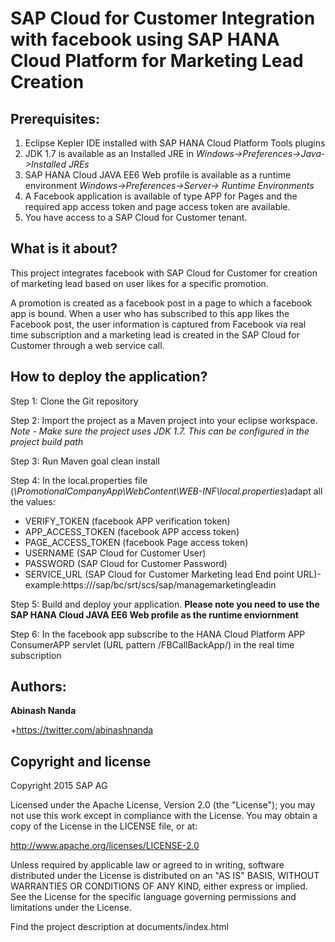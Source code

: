 SAP Cloud for Customer Integration with facebook using SAP HANA Cloud Platform for Marketing Lead Creation
=============

## Prerequisites:

1.	Eclipse Kepler IDE installed with SAP HANA Cloud Platform Tools plugins
2.	JDK 1.7 is available as an Installed JRE in *Windows->Preferences->Java->Installed JREs*
3.	SAP HANA Cloud JAVA EE6 Web profile is available as a runtime environment *Windows->Preferences->Server-> Runtime Environments*
4.	A Facebook application is available of type APP for Pages and the required app access token and page access token are available.
5.	You have access to a SAP Cloud for Customer tenant.

## What is it about?

This project integrates facebook with SAP Cloud for Customer for creation of marketing lead based on user likes for a specific promotion.

A promotion is created as a facebook post in a page to which a facebook app is bound. When a user who has subscribed to this app likes the Facebook post, the user information is captured from Facebook via real time subscription and a marketing lead is created in the SAP Cloud for Customer through a web service call.

## How to deploy the application?

Step 1: Clone the Git repository

Step 2: Import the project as a Maven project into your eclipse workspace. 
*Note - Make sure the project uses JDK 1.7. This can be configured in the project build path*

Step 3: Run Maven goal clean install 

Step 4: In the local.properties file (*\\PromotionalCompanyApp\WebContent\WEB-INF\local.properties*)adapt all the values:

- VERIFY_TOKEN         (facebook APP verification token)
- APP_ACCESS_TOKEN     (facebook APP access token)
- PAGE_ACCESS_TOKEN    (facebook Page access token)
- USERNAME             (SAP Cloud for Customer User)
- PASSWORD             (SAP Cloud for Customer Password)
- SERVICE_URL		   (SAP Cloud for Customer Marketing lead End point URL)- example:https://<host>/sap/bc/srt/scs/sap/managemarketingleadin



Step 5: Build and deploy your application. **Please note you need to use the SAP HANA Cloud JAVA EE6 Web profile as the runtime enviornment**

Step 6: In the facebook app subscribe to the HANA Cloud Platform APP ConsumerAPP servlet (URL pattern /FBCallBackApp/) in the real time subscription

Authors:
-------
**Abinash Nanda**

+https://twitter.com/abinashnanda

Copyright and license
-------
Copyright 2015 SAP AG

Licensed under the Apache License, Version 2.0 (the "License"); you may not use this work except in compliance with the License. You may obtain a copy of the License in the LICENSE file, or at:

http://www.apache.org/licenses/LICENSE-2.0

Unless required by applicable law or agreed to in writing, software distributed under the License is distributed on an "AS IS" BASIS, WITHOUT WARRANTIES OR CONDITIONS OF ANY KIND, either express or implied. See the License for the specific language governing permissions and limitations under the License.

Find the project description at documents/index.html

